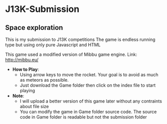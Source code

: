 # J13K-Submission
##  Space exploration

This is my submission to J13K competitions
The game is endless running type but using  only pure Javascript and HTML

  This game used a modified version of Mibbu game engine. Link: http://mibbu.eu/

- **How to Play**:
  - Using arrow keys to move the rocket. Your goal is to avoid as much as meteors as possible.
  - Just download the Game folder then click on the index file to start playing
- **Note**:
  - I will upload a better version of this game later without any contraints about file size
  - You can modify the game in Game folder source code. The source code in Game folder is readable but not the submission folder
  
  
